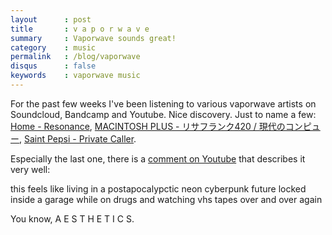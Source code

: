 ```yaml
---
layout      : post
title       : v a p o r w a v e
summary     : Vaporwave sounds great!
category    : music
permalink   : /blog/vaporwave
disqus      : false
keywords    : vaporwave music
---
```


For the past few weeks I've been listening to various vaporwave
artists on Soundcloud, Bandcamp and Youtube. Nice discovery.
Just to name a few: [Home - Resonance],
[MACINTOSH PLUS - リサフランク420 / 現代のコンピュー],
[Saint Pepsi - Private Caller].

Especially the last one, there is a [comment on Youtube] that describes
it very well:
>
this feels like living in a postapocalypctic neon cyberpunk future locked inside a garage
while on drugs and watching vhs tapes over and over again


You know, A E S T H E T I C S.

[Home - Resonance]: https://www.youtube.com/watch?v=8GW6sLrK40k
[Saint Pepsi - Private Caller]: https://www.youtube.com/watch?v=Ki-fATpXa00
[MACINTOSH PLUS - リサフランク420 / 現代のコンピュー]: https://www.youtube.com/watch?v=cU8HrO7XuiE
[comment on Youtube]: https://www.youtube.com/watch?v=Ki-fATpXa00&lc=z12kdfl5vuacxzoyj04cexdgxnmyfnx5wuo0k